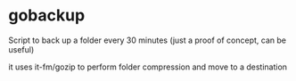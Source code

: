 # gobackup

Script to back up a folder every 30 minutes (just a proof of concept, can be useful)


it uses it-fm/gozip to perform folder compression and move to a destination
